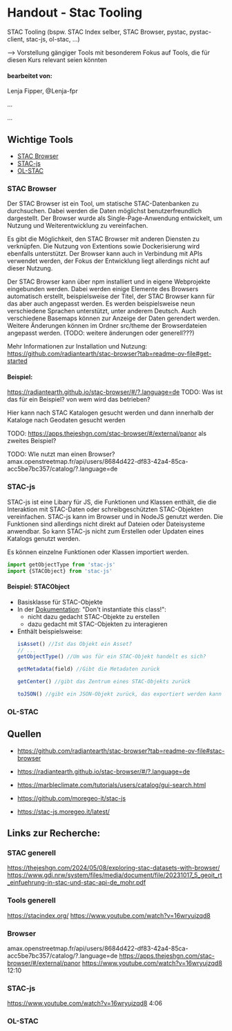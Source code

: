 # Handout - Stac Tooling
STAC Tooling (bspw. STAC Index selber, STAC Browser, pystac, pystac-client, stac-js, ol-stac, …)

--> Vorstellung gängiger Tools mit besonderem Fokus auf Tools, die für diesen Kurs relevant seien könnten

#### bearbeitet von:
Lenja Fipper, @Lenja-fpr

...

...

## Wichtige Tools
- [STAC Browser](#stac-browser)
- [STAC-js](#stac-js)
- [OL-STAC](#ol-stac)

### STAC Browser
Der STAC Browser ist ein Tool, um statische STAC-Datenbanken zu durchsuchen. Dabei werden die Daten möglichst benutzerfreundlich dargestellt. Der Browser wurde als Single-Page-Anwendung entwickelt, um Nutzung und Weiterentwicklung zu vereinfachen.

Es gibt die Möglichkeit, den STAC Browser mit anderen Diensten zu verknüpfen. Die Nutzung von Extentions sowie Dockerisierung wird ebenfalls unterstützt. Der Browser kann auch in Verbindung mit APIs verwendet werden, der Fokus der Entwicklung liegt allerdings nicht auf dieser Nutzung. 

Der STAC Browser kann über npm installiert und in eigene Webprojekte eingebunden werden. Dabei werden einige Elemente des Browsers automatisch erstellt, beispielsweise der Titel, der STAC Browser kann für das aber auch angepasst werden.
Es werden beispielsweise neun verschiedene Sprachen unterstützt, unter anderem Deutsch. Auch verschiedene Basemaps können zur Anzeige der Daten gerendert werden. Weitere Änderungen können im Ordner src/theme der Browserdateien angepasst werden. (TODO: weitere änderungen oder generell???)

Mehr Informationen zur Installation und Nutzung: https://github.com/radiantearth/stac-browser?tab=readme-ov-file#get-started

#### Beispiel:
https://radiantearth.github.io/stac-browser/#/?.language=de
TODO: Was ist das für ein Beispiel? von wem wird das betrieben?

Hier kann nach STAC Katalogen gesucht werden und dann innerhalb der Kataloge nach Geodaten gesucht werden

TODO: https://apps.thejeshgn.com/stac-browser/#/external/panor als zweites Beispiel?

TODO: WIe nutzt man einen Browser? 
amax.openstreetmap.fr/api/users/8684d422-df83-42a4-85ca-acc5be7bc357/catalog/?.language=de

### STAC-js
STAC-js ist eine Libary für JS, die Funktionen und Klassen enthält, die die Interaktion mit STAC-Daten oder schreibgeschützten STAC-Objekten vereinfachen. STAC-js kann im Browser und in NodeJS genutzt werden. Die Funktionen sind allerdings nicht direkt auf Dateien oder Dateisysteme anwendbar. So kann STAC-js nicht zum Erstellen oder Updaten eines Katalogs genutzt werden. 

Es können einzelne Funktionen oder Klassen importiert werden.
```js
import getObjectType from 'stac-js'
import {STACObject} from 'stac-js'
```

#### Beispiel: STACObject
- Basisklasse für STAC-Objekte
- In der [Dokumentation](https://stac-js.moregeo.it/latest/#stacobject): "Don't instantiate this class!":
  - nicht dazu gedacht STAC-Objekte zu erstellen
  - dazu gedacht mit STAC-Objekten zu interagieren
- Enthält beispielsweise:
  ```js
  isAsset() //Ist das Objekt ein Asset?
  // ...
  getObjectType() //Um was für ein STAC-Objekt handelt es sich?

  getMetadata(field) //Gibt die Metadaten zurück

  getCenter() //gibt das Zentrum eines STAC-Objekts zurück

  toJSON() //gibt ein JSON-Objekt zurück, das exportiert werden kann
  ```

### OL-STAC

## Quellen
- https://github.com/radiantearth/stac-browser?tab=readme-ov-file#stac-browser
- https://radiantearth.github.io/stac-browser/#/?.language=de
- https://marbleclimate.com/tutorials/users/catalog/gui-search.html

- https://github.com/moregeo-it/stac-js
- https://stac-js.moregeo.it/latest/

## Links zur Recherche:

### STAC generell
https://thejeshgn.com/2024/05/08/exploring-stac-datasets-with-browser/
https://www.gdi.nrw/system/files/media/document/file/20231017_5_geoit_rt_einfuehrung-in-stac-und-stac-api-de_mohr.pdf

### Tools generell
https://stacindex.org/
https://www.youtube.com/watch?v=16wryujzqd8

### Browser
amax.openstreetmap.fr/api/users/8684d422-df83-42a4-85ca-acc5be7bc357/catalog/?.language=de
https://apps.thejeshgn.com/stac-browser/#/external/panor
https://www.youtube.com/watch?v=16wryujzqd8 12:10

### STAC-js
https://www.youtube.com/watch?v=16wryujzqd8 4:06

### OL-STAC
